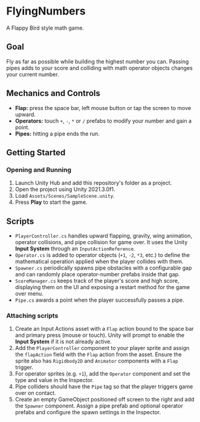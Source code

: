 # FlyingNumbers
A Flappy Bird style math game.

## Goal
Fly as far as possible while building the highest number you can. Passing pipes adds to your score and colliding with math operator objects changes your current number.

## Mechanics and Controls
- **Flap:** press the space bar, left mouse button or tap the screen to move upward.
- **Operators:** touch `+`, `-`, `*` or `/` prefabs to modify your number and gain a point.
- **Pipes:** hitting a pipe ends the run.

## Getting Started

### Opening and Running
1. Launch Unity Hub and add this repository's folder as a project.
2. Open the project using Unity 2021.3.0f1.
3. Load `Assets/Scenes/SampleScene.unity`.
4. Press **Play** to start the game.

## Scripts
- `PlayerController.cs` handles upward flapping, gravity, wing animation, operator collisions, and pipe collision for game over. It uses the Unity **Input System** through an `InputActionReference`.
- `Operator.cs` is added to operator objects (`+1`, `-2`, `*3`, etc.) to define the mathematical operation applied when the player collides with them.
- `Spawner.cs` periodically spawns pipe obstacles with a configurable gap and can
  randomly place operator-number prefabs inside that gap.
- `ScoreManager.cs` keeps track of the player's score and high score, displaying
  them on the UI and exposing a restart method for the game over menu.
- `Pipe.cs` awards a point when the player successfully passes a pipe.

### Attaching scripts
1. Create an Input Actions asset with a `Flap` action bound to the space bar and primary press (mouse or touch). Unity will prompt to enable the **Input System** if it is not already active.
2. Add the `PlayerController` component to your player sprite and assign the `flapAction` field with the `Flap` action from the asset. Ensure the sprite also has `Rigidbody2D` and `Animator` components with a `Flap` trigger.
3. For operator sprites (e.g. `+1`), add the `Operator` component and set the type and value in the Inspector.
4. Pipe colliders should have the `Pipe` tag so that the player triggers game over on contact.
5. Create an empty GameObject positioned off screen to the right and add the
   `Spawner` component. Assign a pipe prefab and optional operator prefabs and
   configure the spawn settings in the Inspector.
